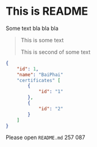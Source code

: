 # This is README

Some text bla bla bla

> This is some text
>
> This is second of some text

```json
{
    "id": 1,
    "name": "BaiPhai"
    "certificates" [
        {
            "id": "1"
        },
        {
            "id": "2"
        }
    ]
}
```

Please open `README.md`
257
087
